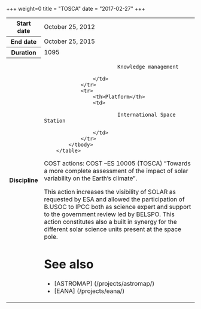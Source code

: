 +++
weight=0
title = "TOSCA"
date = "2017-02-27"
+++



<table class="table table-striped table-bordered">
            <tbody>
                <tr>
                    <th>Start date</th>
                    <td>October 25, 2012</td>
                </tr>
                <tr>
                    <th>End date</th>
                    <td>October 25, 2015</td>
                </tr>
                <tr>
                    <th>Duration</th>
                    <td>1095</td>
                </tr>
                <tr>
                    <th>Discipline</th>
                    <td>
                    
                            Knowledge management
                   
                    </td>
                </tr>
                <tr>
                    <th>Platform</th>
                    <td>
                      
                            International Space Station
                    
                    </td>
                </tr>
            </tbody>
        </table>
        
COST actions: COST –ES 10005 (TOSCA) “Towards a more complete assessment of the impact of solar variability on the Earth’s climate”.


This action increases the visibility of SOLAR as requested by ESA and allowed the participation of B.USOC to IPCC both as science expert and support to the government review led by BELSPO. This action constitutes also a built in synergy for the different solar science units present at the space pole.


See also 
==============

* [ASTROMAP] (/projects/astromap/)
* [EANA] (/projects/eana/)




